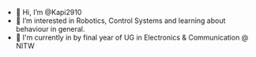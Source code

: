 - 👋 Hi, I’m @Kapi2910
- 👀 I’m interested in Robotics, Control Systems and learning about behaviour in general.
- 🌱 I'm currently in by final year of UG in Electronics & Communication @ NITW

<!---
Kapi2910/Kapi2910 is a ✨ special ✨ repository because its `README.md` (this file) appears on your GitHub profile.
You can click the Preview link to take a look at your changes.
--->
